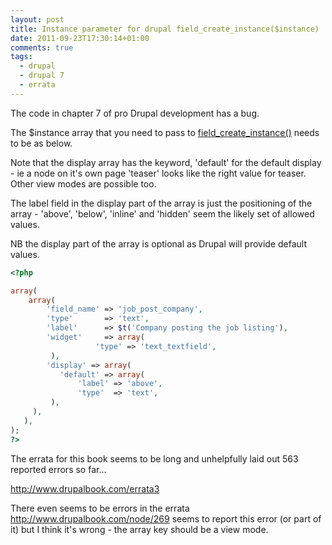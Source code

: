 ```yaml
---
layout: post
title: Instance parameter for drupal field_create_instance($instance)
date: 2011-09-23T17:30:14+01:00
comments: true
tags:
  - drupal
  - drupal 7
  - errata
---
```


The code in chapter 7 of pro Drupal development has a bug.

The $instance array that you need to pass to [field_create_instance()](http://api.drupal.org/api/drupal/modules--field--field.crud.inc/function/field_create_instance/7) needs to be as below.

Note that the display array has the keyword, 'default' for the default display - ie a node on it's own page 'teaser' looks like the right value for teaser. Other view modes are possible too.

The label field in the display part of the array is just the positioning of the array - 'above', 'below', 'inline' and 'hidden' seem the likely set of allowed values.

NB the display part of the array is optional as Drupal will provide default values.

```php
<?php

array(
    array(
        'field_name' => 'job_post_company',
        'type'       => 'text',
        'label'      => $t('Company posting the job listing'),
        'widget'     => array(
                   'type' => 'text_textfield',
         ),
        'display' => array(
           'default' => array(
               'label' => 'above',
               'type'  => 'text',
         ),
     ),
   ),
);
?>
```

The errata for this book seems to be long and unhelpfully laid out 563 reported errors so far...

http://www.drupalbook.com/errata3

There even seems to be errors in the errata http://www.drupalbook.com/node/269 seems to report this error (or part of it) but I think it's wrong - the array key should be a view mode.
